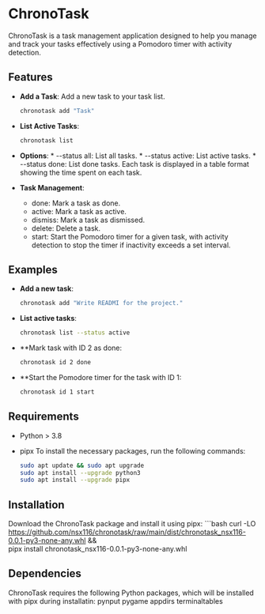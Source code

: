 # ChronoTask

ChronoTask is a task management application designed to help you manage and
track your tasks effectively using a Pomodoro timer with activity detection.

## Features
- **Add a Task**: Add a new task to your task list.
  ```bash
  chronotask add "Task"

- **List Active Tasks**:
    ```bash
    chronotask list

- **Options**:
        * --status all: List all tasks.
        * --status active: List active tasks.
        * --status done: List done tasks.
    Each task is displayed in a table format showing the time spent on each 
    task.

- **Task Management**:
    - done: Mark a task as done.
    - active: Mark a task as active.
    - dismiss: Mark a task as dismissed.
    - delete: Delete a task.
    - start: Start the Pomodoro timer for a given task, with activity 
    detection to stop the timer if inactivity exceeds a set interval.

## Examples
- **Add a new task**:
    ```bash
    chronotask add "Write READMI for the project."

- **List active tasks**:
    ```bash
    chronotask list --status active

- **Mark task with ID 2 as done:
    ```bash
    chronotask id 2 done

- **Start the Pomodore timer for the task with ID 1:
    ```bash
    chronotask id 1 start 

## Requirements
  - Python > 3.8
  - pipx
    To install the necessary packages, run the following commands:

    ```bash
    sudo apt update && sudo apt upgrade 
    sudo apt install --upgrade python3
    sudo apt install --upgrade pipx

## Installation
Download the ChronoTask package and install it using pipx:
    ```bash
    curl -LO https://github.com/nsx116/chronotask/raw/main/dist/chronotask_nsx116-0.0.1-py3-none-any.whl && \
    pipx install chronotask_nsx116-0.0.1-py3-none-any.whl

## Dependencies
ChronoTask requires the following Python packages, which will be installed
with pipx during installatin:
    pynput
    pygame
    appdirs
    terminaltables













